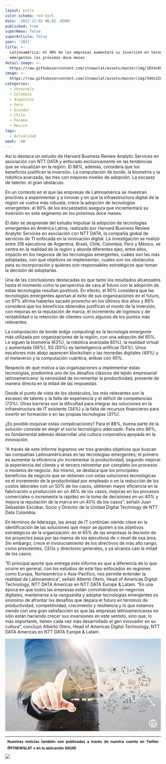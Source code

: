 ```yaml
---
layout: posts
color-schema: red-dark
date: '2022-12-02 06:02 -0500'
published: true
superNews: false
superArticle: false
year: '2022'
title: >-
  Latinoamérica: el 90% de las empresas aumentará su inversión en tecnologías
  emergentes los próximos doce meses
detail-image: >-
  https://raw.githubusercontent.com/itnewslat/assets/master/img/1024x680/Transformacion-Digital-Tecnologia-g.jpg
image: >-
  https://raw.githubusercontent.com/itnewslat/assets/master/img/540x320/Transformacion-Digital-Tecnologia-p.jpg
categories:
  - Venezuela
  - Colombia
  - Argentina
  - Perú
  - Ecuador
  - Chile
  - Panama
  - Mexico
tags:
  - Actualidad
week: '48'
---
```

Así lo destaca un estudio de Harvard Business Review Analytic Services en asociación con NTT DATA y enfocado exclusivamente en las tendencias que se visualizan en la región. El 88%, además, considera que los beneficios justifican la inversión. La computación de borde, la biometría y la robótica avanzada, las tres con mayores niveles de adopción. La escasez de talento: el gran obstáculo.
 
En un contexto en el que las empresas de Latinoamérica se muestran proclives a experimentar y a innovar y en que la infraestructura digital de la región se vuelve más robusta, crece la adopción de tecnologías emergentes: el 90% de los encuestados asegura que incrementará su inversión en este segmento en los próximos doce meses.
 
El dato se desprende del estudio Impulsar la adopción de tecnologías emergentes en América Latina, realizado por Harvard Business Review Analytic Services en asociación con NTT DATA, la compañía global de servicios de TI enfocada en la innovación digital. La investigación se realizó entre 316 ejecutivos de Argentina, Brasil, Chile, Colombia, Perú y México, se centra en la realidad de la región y aborda diferentes ejes, entre ellos, impacto en los negocios de las tecnologías emergentes, cuáles son las más adoptadas, con qué objetivos se implementan, cuáles son los obstáculos para su incorporación y quiénes son responsables estratégicos que toman la decisión de adoptarlas.
 
Una de las conclusiones destacadas es que tanto los resultados alcanzados hasta el momento como la perspectiva de cara al futuro con la adopción de estas tecnologías resultan positivos. En efecto, el 90% considera que las tecnologías emergentes aportan al éxito de sus organizaciones en el futuro, un 87% afirma haberles sacado provecho en los últimos dos años y 88% considera que los beneficios obtenidos justifican el monto de la inversión, con mejoras en la reputación de marca, el incremento de ingresos y de rentabilidad o la retención de clientes como algunos de los puntos más relevantes.
 
La computación de borde (edge computing) es la tecnología emergente más utilizada por organizaciones de la región, con una adopción del 65%. Le siguen la biometría (63%), la robótica avanzada 60%), la realidad virtual y aumentada (56%), 5G (55%) ey lainteligencia artificial (54%). Unos escalones más abajo aparecen blockchain y las monedas digitales (49%) y el metaverso y la computación cuántica, ambas con 45%.
 
Respecto de qué motiva a las organizaciones a implementar estas tecnologías, predomina uno de los desafíos clásicos del tejido empresarial latinoamericano: la necesidad de incrementar la productividad, presente de manera directa en la mitad de las respuestas.
 
Desde el punto de vista de los obstáculos, los más relevantes son la escasez de talento y la falta de experiencia y el déficit de competencias (73%). Otras barreras son la dificultad para integrar las soluciones en la infraestructura de IT existente (34%) y la falta de recursos financieros para invertir en formación o en las propias tecnologías (31%).
 
¿Es posible esquivar estas complicaciones? Para el 88%, buena parte de la solución consiste en elegir el socio tecnológico adecuado. Para otro 86%, es fundamental además desarrollar una cultura corporativa apoyada en la innovación.
 
 
“A través de este informe logramos ver tres grandes objetivos que buscan las compañías Latinoaméricanas en las tecnologías emergentes; el primero es aumentar la eficiencia y/o incrementar la productividad, segundo mejorar la experiencia del cliente y el tercero reinventar por completo los procesos o modelos de negocio.  Así mismo, se destaca que los principales beneficios de negocio que se obtienen con estas soluciones tecnológicas es el incremento de la productividad por empleado o  en la reducción de los costos laborales con  un 50%  de los casos, obtienen mayor eficiencia en la fabricación o producción en un 46% de los casos, mejoras en los procesos comerciales o incrementa la rapidez en la toma de decisiones en un 40%  y  mejora la reputación de la marca en un 40% de los casos”, señaló Juan Sebastián Escobar, Socio y Director de la Unidad Digital
Technlogy de NTT Data Colombia.
 
En términos de liderazgo, las áreas de IT continúan siendo clave en la identificación de las soluciones que mejor se ajusten a los objetivos estratégicos de la organización: en el 65% de las empresas la decisión de los proyectos pasa por las manos de los ejecutivos de c-level de esa área. Sin embargo, crece el involucramiento de los directivos de más alto rango, como presidentes, CEOs y directores generales, y ya alcanza casi la mitad de los casos.
 
“El principal aporte que entrega este informe es que a diferencia de lo que ocurre en general, con los estudios de este tipo enfocados en regiones como Europa, Norteamérica o Asia-Pacífico, nos permite entender la realidad de Latinoamérica”, señaló Alberto Otero, Head of Americas Digital Technology, NTT DATA Americas en NTT DATA Europe & Latam. “En una época en que todos las empresas están convirtiéndose en negocios digitales, mantenerse a la vanguardia y adoptar tecnologías emergentes es sinónimo de afrontar los desafíos que depara el futuro en términos de productividad, competitividad, crecimiento y resiliencia y lo que estamos viendo con una gran satisfacción es que las empresas latinoamericanas no sólo están haciendo crecer sus inversiones en este sentido, sino que, lo más importante, tienen cada vez más desarrollado el gen innovador en su cultura”, concluyó Alberto Otero, Head of Americas Digital Technology, NTT DATA Americas en NTT DATA Europe & Latam.

![](https://raw.githubusercontent.com/itnewslat/assets/master/img/540x320/Transformacion-Digital-Tecnologia-p.jpg)

<table style="height: 42px;" width="569">
<tbody>
<tr>
<td style="text-align: justify;"><sub><strong>Nuestras noticias también son publicadas a través de nuestra cuenta en Twitter <a href="https://twitter.com/itnewslat?lang=es">@ITNEWSLAT</a> y en la aplicación <a href="https://squidapp.co/en/">SQUID</a></strong></sub></td>
</tr>
</tbody>
</table>

<img src="https://tracker.metricool.com/c3po.jpg?hash=56f88a41e39ab42c063cc51676587a04"/>